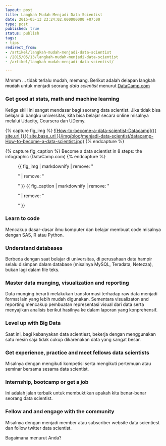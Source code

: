 ```yaml
---
layout: post
title: Langkah Mudah Menjadi Data Scientist
date: 2015-05-13 23:24:02.000000000 +07:00
type: post
published: true
status: publish
tags:
- tips
redirect_from:
- /artikel/langkah-mudah-menjadi-data-scientist
- /2015/05/13/langkah-mudah-menjadi-data-scientist
- /artikel/langkah-mudah-menjadi-data-scientist/

---
```

Mmmm ... tidak terlalu mudah, memang. Berikut adalah delapan langkah
~~mudah~~ untuk menjadi seorang *data scientist* menurut
[DataCamp.com](http://blog.datacamp.com/how-to-become-a-data-scientist/ "DataCamp")

### Get good at stats, math and machine learning

Ketiga skill ini
sangat mendasar bagi seorang data scientist. Jika tidak bisa belajar di
bangku universitas, kita bisa belajar secara online misalnya melalui
Udacity, Coursera dan UDemy.

{% capture fig_img %}
[![How-to-become-a-data-scientist-Datacamp]({{ site.url }}{{ site.base_url }}/img/blog/menjadi-data-scientist/datacamp-How-to-become-a-data-scientist.jpg)](https://www.datacamp.com/community/tutorials/how-to-become-a-data-scientist)
{% endcapture %}

{% capture fig_caption %}
Become a data scientist in 8 steps: the infographic (DataCamp.com)
{% endcapture %}

<figure>
  {{ fig_img | markdownify | remove: "<p>" | remove: "</p>" }}
  <span class="caption">{{ fig_caption | markdownify | remove: "<p>" | remove: "</p>" }}</span>
</figure>  

### Learn to code

Mencakup dasar-dasar ilmu komputer dan belajar
membuat code misalnya dengan SAS, R atau Python.

### Understand databases

Berbeda dengan saat belajar di universitas, di
perusahaan data hampir selalu disimpan dalam database (misalnya MySQL,
Teradata, Netezza), bukan lagi dalam file teks.

### Master data munging, visualization and reporting

Data munging
berarti melakukan transformasi terhadap raw data menjadi format lain
yang lebih mudah digunakan. Sementara visualizaton and reporting
mencakup pembuatan representasi visual dari data serta menyajikan
analisis berikut hasilnya ke dalam laporan yang konprehensif.

### Level up with Big Data

Saat ini, bagi kebanyakan data scientiest,
bekerja dengan menggunakan satu mesin saja tidak cukup dikarenakan data
yang sangat besar.

### Get experience, practice and meet fellows data scientists

Misalnya
dengan mengikuti kompetisi serta mengikuti pertemuan atau seminar
bersama sesama data scientist.

### Internship, bootcamp or get a job

Ini adalah jalan terbaik untuk
membuktikan apakah kita benar-benar seorang data scientist.

### Fellow and and engage with the community

Misalnya dengan menjadi
member atau subscriber website data scientiest dan follow twitter data
scientist.

Bagaimana menurut Anda?


